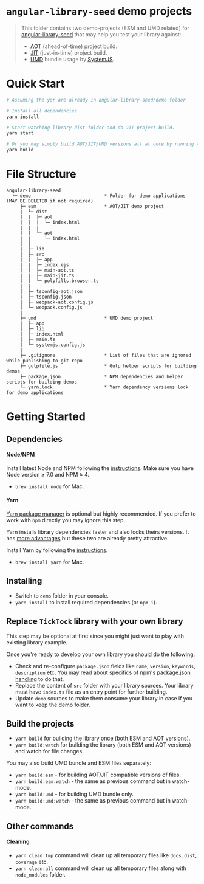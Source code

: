 # `angular-library-seed` demo projects

> This folder contains two demo-projects (ESM and UMD related) for [angular-library-seed](https://github.com/trekhleb/angular-library-seed) that may help you test your library against:
> - [AOT](https://angular.io/docs/ts/latest/cookbook/aot-compiler.html) (ahead-of-time) project build.
> - [JIT](https://angular.io/docs/ts/latest/cookbook/aot-compiler.html) (just-in-time) project build.
> - [UMD](https://github.com/umdjs/umd) bundle usage by [SystemJS](https://github.com/systemjs/systemjs).

# Quick Start

```bash
# Assuming the yor are already in angular-library-seed/demo folder

# Install all dependencies
yarn install

# Start watching library dist folder and do JIT project build.
yarn start

# Or you may simply build AOT/JIT/UMD versions all at once by running the following command
yarn build
```

# File Structure

```
angular-library-seed
  └─ demo                           * Folder for demo applications (MAY BE DELETED if not required) 
     ├─ esm                         * AOT/JIT demo project
     |  └─ dist
     |  |  ├─ aot
     |  |  |  └─ index.html 
     |  |  |
     |  |  └─ aot
     |  |     └─ index.html 
     |  |
     |  ├─ lib
     |  ├─ src
     |  |  ├─ app
     |  |  ├─ index.ejs
     |  |  ├─ main-aot.ts
     |  |  ├─ main-jit.ts
     |  |  └─ polyfills.browser.ts
     |  |
     |  ├─ tsconfig-aot.json
     |  ├─ tsconfig.json
     |  ├─ webpack-aot.config.js
     |  └─ webpack.config.js
     |   
     ├─ umd                         * UMD demo project
     |  ├─ app
     |  ├─ lib
     |  ├─ index.html
     |  ├─ main.ts
     |  └─ systemjs.config.js
     |   
     ├─ .gitignore                  * List of files that are ignored while publishing to git repo
     ├─ gulpfile.js                 * Gulp helper scripts for building demos
     ├─ package.json                * NPM dependencies and helper scripts for building demos
     └─ yarn.lock                   * Yarn dependency versions lock for demo applications
```

# Getting Started

## Dependencies

#### Node/NPM
Install latest Node and NPM following the [instructions](https://nodejs.org/en/download/). Make sure you have Node version ≥ 7.0 and NPM ≥ 4.

- `brew install node` for Mac.

#### Yarn
[Yarn package manager](https://yarnpkg.com/en/) is optional but highly recommended. If you prefer to work with `npm` directly you may ignore this step.

Yarn installs library dependencies faster and also locks theirs versions. It has [more advantages](https://yarnpkg.com/en/) but these two are already pretty attractive. 

Install Yarn by following the [instructions](https://yarnpkg.com/en/docs/install).

- `brew install yarn` for Mac.

## Installing
- Switch to `demo` folder in your console.
- `yarn install` to install required dependencies (or `npm i`).

## Replace `TickTock` library with your own library
This step may be optional at first since you might just want to play with existing library example.

Once you're ready to develop your own library you should do the following.
- Check and re-configure `package.json` fields like `name`, `version`, `keywords`, `description` etc. You may read about specifics of npm's [package.json handling](https://docs.npmjs.com/files/package.json) to do that.
- Replace the content of `src` folder with your library sources. Your library must have `index.ts` file as an entry point for further building.
- Update `demo` sources to make them consume your library in case if you want to keep the demo folder.

## Build the projects
- `yarn build` for building the library once (both ESM and AOT versions).
- `yarn build:watch` for building the library (both ESM and AOT versions) and watch for file changes.

You may also build UMD bundle and ESM files separately:
- `yarn build:esm` - for building AOT/JIT compatible versions of files.
- `yarn build:esm:watch` - the same as previous command but in watch-mode.
- `yarn build:umd` - for building UMD bundle only.
- `yarn build:umd:watch` - the same as previous command but in watch-mode.

## Other commands

#### Cleaning
- `yarn clean:tmp` command will clean up all temporary files like `docs`, `dist`, `coverage` etc.
- `yarn clean:all` command will clean up all temporary files along with `node_modules` folder. 

